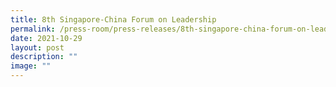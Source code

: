 ```yaml
---
title: 8th Singapore‑China Forum on Leadership
permalink: /press-room/press-releases/8th-singapore-china-forum-on-leadership/
date: 2021-10-29
layout: post
description: ""
image: ""
---
```

